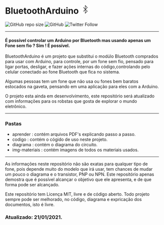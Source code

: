 # BluetoothArduino <img src="iconbluetooth.png"/> 

![GitHub repo size](https://img.shields.io/github/repo-size/samuelllr/BluetoothArduino?color=red)
![GitHub](https://img.shields.io/github/license/samuelllr/BluetoothArduino)
![Twitter Follow](https://img.shields.io/twitter/follow/Samuelllr_htcod?style=social)

**********

#### É possível controlar um Arduino por Bluetooth mas usando apenas um Fone sem fio ? Sim ! É possível.

BluetoothArduino é um projeto que substitui o modúlo Bluetooth comprados para usar com Arduino, para controle, por um fone sem fio, pensado para ligar portas, desligar, e fazer ações internas do código,controlando pelo celular conectado ao fone Bluetooth que fica no sistema.

Algumas pessoas tem um fone que não usa ou fones bem baratos estocados na gaveta, pensando em uma aplicação para eles com a Arduino.

O projeto esta ainda em desenvolvimento, este repositório será atualizado com informações para os robstas que gosta de explorar o mundo eletrônico.

**********

### Pastas

- aprender : contém arquivos PDF's explicando passo a passo.
- codigo : contém o cógido de uso neste projeto.
- diagrama : contém o diagrama do circuito.
- img-materiais : contém imagens de todos os materiais usados.

**********

As informações neste repositório não são exatas para qualquer tipo de fone, pois depende muito do modelo  que irá usar, tem chances de mudar um pouco o diagrama e o transistor, PNP ou NPN. Este repositório apenas demostra que é possível alcançar o objetivo que ele apresenta, e de que forma pode ser alcançado.

Este repositório tem Licença MIT, livre e de código aberto. 
Todo projeto sempre pode ser melhorado, no código, diagrama e expricação dos documentos, isto é livre.

### Atualizado: 21/01/2021.